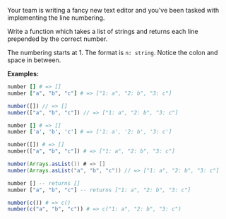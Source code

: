 Your team is writing a fancy new text editor and you've been tasked with implementing the line numbering.

Write a function which takes a list of strings and returns each line prepended by the correct number.

The numbering starts at 1. The format is `n: string`. Notice the colon and space in between.

**Examples:**

```ruby
number [] # => []
number ["a", "b", "c"] # => ["1: a", "2: b", "3: c"]
```

```javascript
number([]) // => []
number(["a", "b", "c"]) // => ["1: a", "2: b", "3: c"]
```

```coffeescript
number [] # => []
number ['a', 'b', 'c'] # => ['1: a', '2: b', '3: c']
```

```python
number([]) # => []
number(["a", "b", "c"]) # => ["1: a", "2: b", "3: c"]
```

```java
number(Arrays.asList()) # => []
number(Arrays.asList("a", "b", "c")) // => ["1: a", "2: b", "3: c"]
```

```haskell
number [] -- returns []
number ["a", "b", "c"] -- returns ["1: a", "2: b", "3: c"]
```

```r
number(c()) # => c()
number(c("a", "b", "c")) # => c("1: a", "2: b", "3: c")
```
